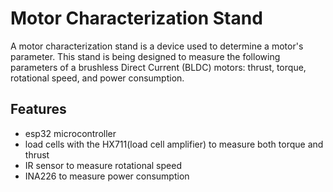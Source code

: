 # Motor Characterization Stand

A motor characterization stand is a device used to determine a motor's parameter. This stand is being designed to measure the following parameters of a brushless Direct Current (BLDC) motors: thrust, torque, rotational speed, and power consumption.

## Features

- esp32 microcontroller
- load cells with the HX711(load cell amplifier) to measure both torque and thrust
- IR sensor to measure rotational speed
- INA226 to measure power consumption
